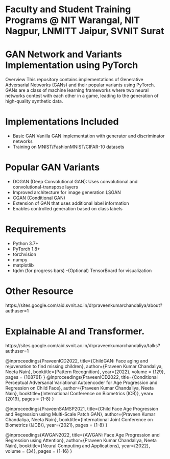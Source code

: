 
# Faculty and Student Training Programs @ NIT Warangal, NIT Nagpur, LNMITT Jaipur, SVNIT Surat

# GAN Network and Variants Implementation using PyTorch
Overview
This repository contains implementations of Generative Adversarial Networks (GANs) and their popular variants using PyTorch. GANs are a class of machine learning frameworks where two neural networks contest with each other in a game, leading to the generation of high-quality synthetic data.
# Implementations Included
- Basic GAN Vanilla GAN implementation with generator and discriminator networks
- Training on MNIST/FashionMNIST/CIFAR-10 datasets

# Popular GAN Variants
- DCGAN (Deep Convolutional GAN): Uses convolutional and convolutional-transpose layers
- Improved architecture for image generation LSGAN
- CGAN (Conditional GAN)
- Extension of GAN that uses additional label information
- Enables controlled generation based on class labels

# Requirements
- Python 3.7+
- PyTorch 1.8+
- torchvision
- numpy
- matplotlib
- tqdm (for progress bars)
-(Optional) TensorBoard for visualization

<h1>Other Resource</h1>
<href> https://sites.google.com/aid.svnit.ac.in/drpraveenkumarchandaliya/about?authuser=1</href>
<h1>Explainable AI and Transformer.</h1>
<href>https://sites.google.com/aid.svnit.ac.in/drpraveenkumarchandaliya/talks?authuser=1</href>

@inproceedings{PraveenICD2022,
  title={ChildGAN: Face aging and rejuvenation to find missing children},
  author={Praveen Kumar Chandaliya, Neeta Nain},
  booktitle={Pattern Recognition},
  year={2022},
  volume = {129},
  pages = {108761}
}
@inproceedings{PraveenICD2022,
  title={Conditional Perceptual Adversarial Variational Autoencoder for Age Progression and Regression on Child Face},
  author={Praveen Kumar Chandaliya, Neeta Nain},
  booktitle={International Conference on Biometrics (ICB)},
  year={2019},
  pages = {1-8}
}

@inproceedings{PraveenSAMSP2021,
  title={Child Face Age Progression and Regression using Multi-Scale Patch GAN},
  author={Praveen Kumar Chandaliya, Neeta Nain},
  booktitle={International Joint Conference on Biometrics (IJCB)},
  year={2021},
  pages = {1-8}
}



@inproceedings{AWGAN2022,
  title={AWGAN: Face Age Progression and Regression using Attention},
  author={Praveen Kumar Chandaliya, Neeta Nain},
  booktitle={Neural Computing and Applications},
  year={2022},
  volume = {34},
  pages = {1-16}
}

 

